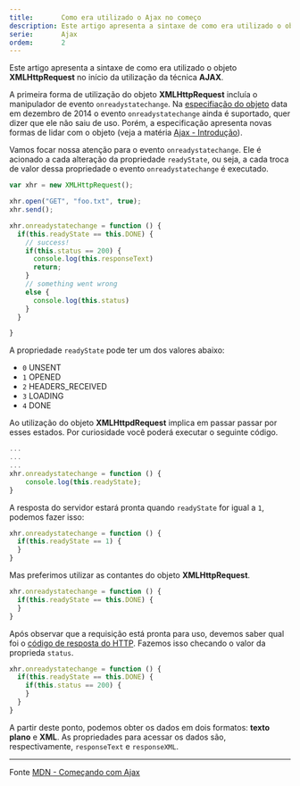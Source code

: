```yaml
---
title:       Como era utilizado o Ajax no começo
description: Este artigo apresenta a sintaxe de como era utilizado o objeto XMLHttpdRequest no início.
serie:       Ajax
ordem:       2
---
```


Este artigo apresenta a sintaxe de como era utilizado o objeto __XMLHttpRequest__ no início da utilização da técnica __AJAX__.

A primeira forma de utilização do objeto __XMLHttpRequest__ incluía o manipulador de evento `onreadystatechange`. Na [especifiação
do objeto](https://xhr.spec.whatwg.org/ "link-externo") data em dezembro de 2014 o evento `onreadystatechange` ainda 
é suportado, quer dizer que ele não saiu de uso. Porém, a especificação apresenta novas formas de lidar com o objeto 
(veja a matéria [Ajax - Introdução](/javascript/ajax/)).

Vamos focar nossa atenção para o evento `onreadystatechange`. Ele é acionado a cada alteração da propriedade 
`readyState`, ou seja, a cada troca de valor dessa propriedade o evento `onreadystatechange` é executado. 

```javascript
var xhr = new XMLHttpRequest();

xhr.open("GET", "foo.txt", true);
xhr.send();

xhr.onreadystatechange = function () {
  if(this.readyState == this.DONE) {
    // success!
    if(this.status == 200) {
      console.log(this.responseText)
      return;
    }
    // something went wrong
    else {
      console.log(this.status)
    }
  }

}
```


A propriedade `readyState` pode ter um dos valores abaixo:

- `0` UNSENT
- `1` OPENED
- `2` HEADERS_RECEIVED
- `3` LOADING
- `4` DONE

Ao utilização do objeto __XMLHttpdRequest__ implica em passar passar por esses estados. Por curiosidade você poderá
executar o seguinte código.

```javascript
...
...
...
xhr.onreadystatechange = function () {
    console.log(this.readyState);
}
```

A resposta do servidor estará pronta quando `readyState` for igual a `1`, podemos fazer isso:

```javascript
xhr.onreadystatechange = function () {
  if(this.readyState == 1) {
  }
}
```

Mas preferimos utilizar as contantes do objeto __XMLHttpRequest__.

```javascript
xhr.onreadystatechange = function () {
  if(this.readyState == this.DONE) {
  }
}
```


Após observar que a requisição está pronta para uso, devemos saber qual foi o 
[código de resposta do HTTP](https://developer.mozilla.org/en-US/docs/Web/HTTP/Response_codes "link-externo"). Fazemos
isso checando o valor da proprieda `status`.

```javascript
xhr.onreadystatechange = function () {
  if(this.readyState == this.DONE) {
    if(this.status == 200) {
    }
  }
}
```

A partir deste ponto, podemos obter os dados em dois formatos: __texto plano__ e __XML__. As propriedades para acessar
os dados são, respectivamente, `responseText` e `responseXML`.

- - -
Fonte [MDN - Começando com Ajax](https://developer.mozilla.org/pt-BR/docs/Ajax/Getting_Started "link-externo")